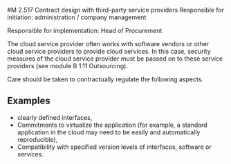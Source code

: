 #M 2.517 Contract design with third-party service providers
Responsible for initiation: administration / company management

Responsible for implementation: Head of Procurement

The cloud service provider often works with software vendors or other cloud service providers to provide cloud services. In this case, security measures of the cloud service provider must be passed on to these service providers (see module B 1.11 Outsourcing).

Care should be taken to contractually regulate the following aspects.



## Examples 
* clearly defined interfaces,
* Commitments to virtualize the application (for example, a standard application in the cloud may need to be easily and automatically reproducible),
* Compatibility with specified version levels of interfaces, software or services.





